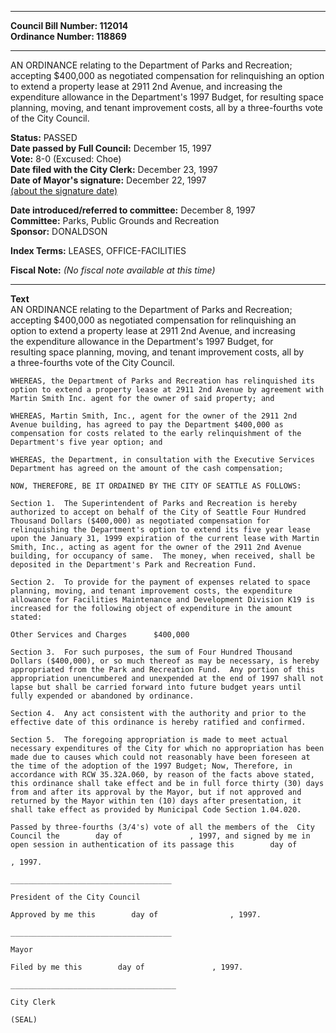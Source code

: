 * * * * *  
  
**Council Bill Number: [](#h0)[](#h2)112014**   
**Ordinance Number: 118869**  
  
* * * * *  
  
AN ORDINANCE relating to the Department of Parks and Recreation; accepting $400,000 as negotiated compensation for relinquishing an option to extend a property lease at 2911 2nd Avenue, and increasing the expenditure allowance in the Department's 1997 Budget, for resulting space planning, moving, and tenant improvement costs, all by a three-fourths vote of the City Council.  
  
**Status:** PASSED   
**Date passed by Full Council:** December 15, 1997   
**Vote:** 8-0 (Excused: Choe)   
**Date filed with the City Clerk:** December 23, 1997   
**Date of Mayor's signature:** December 22, 1997   
[(about the signature date)](/~public/approvaldate.htm)   
  
  
**Date introduced/referred to committee:** December 8, 1997   
**Committee:** Parks, Public Grounds and Recreation   
**Sponsor:** DONALDSON   
  
**Index Terms:** LEASES, OFFICE-FACILITIES  
  
**Fiscal Note:** *(No fiscal note available at this time)*  
  
* * * * *  
  
**Text**  
    AN ORDINANCE relating to the Department of Parks and Recreation;  
    accepting $400,000 as negotiated compensation for relinquishing an  
    option to extend a property lease at 2911 2nd Avenue, and increasing  
    the expenditure allowance in the Department's 1997 Budget, for  
    resulting space planning, moving, and tenant improvement costs, all by  
    a three-fourths vote of the City Council.  
  
    WHEREAS, the Department of Parks and Recreation has relinquished its  
    option to extend a property lease at 2911 2nd Avenue by agreement with  
    Martin Smith Inc. agent for the owner of said property; and  
  
    WHEREAS, Martin Smith, Inc., agent for the owner of the 2911 2nd  
    Avenue building, has agreed to pay the Department $400,000 as  
    compensation for costs related to the early relinquishment of the  
    Department's five year option; and  
  
    WHEREAS, the Department, in consultation with the Executive Services  
    Department has agreed on the amount of the cash compensation;  
  
    NOW, THEREFORE, BE IT ORDAINED BY THE CITY OF SEATTLE AS FOLLOWS:  
  
    Section 1.  The Superintendent of Parks and Recreation is hereby  
    authorized to accept on behalf of the City of Seattle Four Hundred  
    Thousand Dollars ($400,000) as negotiated compensation for  
    relinquishing the Department's option to extend its five year lease  
    upon the January 31, 1999 expiration of the current lease with Martin  
    Smith, Inc., acting as agent for the owner of the 2911 2nd Avenue  
    building, for occupancy of same.  The money, when received, shall be  
    deposited in the Department's Park and Recreation Fund.  
  
    Section 2.  To provide for the payment of expenses related to space  
    planning, moving, and tenant improvement costs, the expenditure  
    allowance for Facilities Maintenance and Development Division K19 is  
    increased for the following object of expenditure in the amount  
    stated:  
  
    Other Services and Charges      $400,000  
  
    Section 3.  For such purposes, the sum of Four Hundred Thousand  
    Dollars ($400,000), or so much thereof as may be necessary, is hereby  
    appropriated from the Park and Recreation Fund.  Any portion of this  
    appropriation unencumbered and unexpended at the end of 1997 shall not  
    lapse but shall be carried forward into future budget years until  
    fully expended or abandoned by ordinance.  
  
    Section 4.  Any act consistent with the authority and prior to the  
    effective date of this ordinance is hereby ratified and confirmed.  
  
    Section 5.  The foregoing appropriation is made to meet actual  
    necessary expenditures of the City for which no appropriation has been  
    made due to causes which could not reasonably have been foreseen at  
    the time of the adoption of the 1997 Budget; Now, Therefore, in  
    accordance with RCW 35.32A.060, by reason of the facts above stated,  
    this ordinance shall take effect and be in full force thirty (30) days  
    from and after its approval by the Mayor, but if not approved and  
    returned by the Mayor within ten (10) days after presentation, it  
    shall take effect as provided by Municipal Code Section 1.04.020.  
  
    Passed by three-fourths (3/4's) vote of all the members of the  City  
    Council the        day of               , 1997, and signed by me in  
    open session in authentication of its passage this        day of  
  
    , 1997.  
  
    ____________________________________  
  
    President of the City Council  
  
    Approved by me this        day of                , 1997.  
  
    ____________________________________  
  
    Mayor  
  
    Filed by me this        day of               , 1997.  
  
    _____________________________________  
  
    City Clerk  
  
    (SEAL)  
